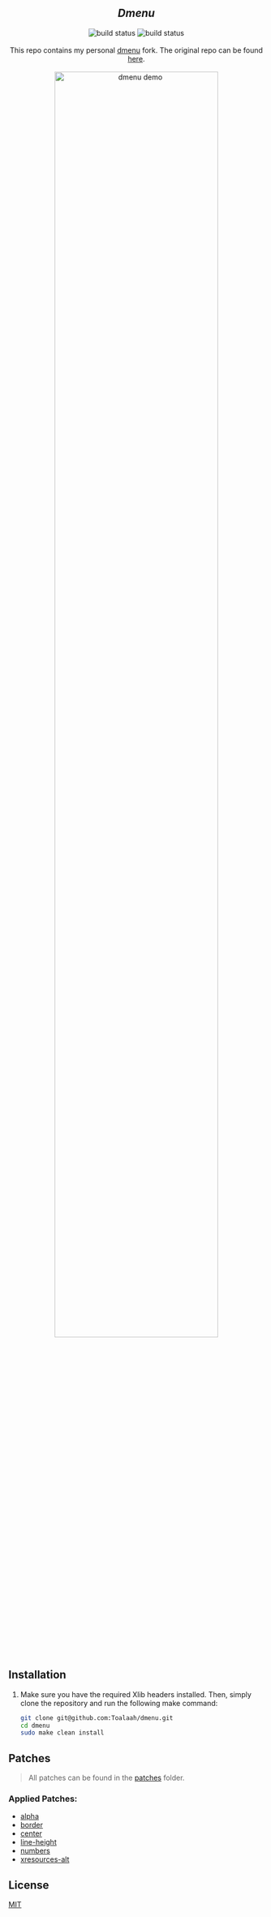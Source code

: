 <h2 align="center"><i>Dmenu</i></h2>

<p align="center">
<img src="https://img.shields.io/github/actions/workflow/status/toalaah/dmenu/build.yml?branch=master&color=pink&logo=github&style=for-the-badge"
     alt="build status" />
<img src="https://img.shields.io/github/license/toalaah/dmenu?color=add8e6&style=for-the-badge"
     alt="build status" />
<br><br>
This repo contains my personal <a href="https://tools.suckless.org/dmenu">dmenu</a>
fork. The original repo can be found <a href="https://git.suckless.org/dmenu">here</a>.
<br><br>
<img src="https://user-images.githubusercontent.com/38653851/184620337-147e6930-77f7-4588-943e-e948ade0194e.png"
     alt="dmenu demo"
     style="width:80%;"/>
</p>

## Installation

1. Make sure you have the required Xlib headers installed. Then, simply clone
   the repository and run the following make command:

   ```bash
   git clone git@github.com:Toalaah/dmenu.git
   cd dmenu
   sudo make clean install
   ```

## Patches

> All patches can be found in the [patches](./patches) folder.

### Applied Patches:

- [alpha](https://tools.suckless.org/dmenu/patches/alpha/)
- [border](https://tools.suckless.org/dmenu/patches/border/)
- [center](https://tools.suckless.org/dmenu/patches/center/)
- [line-height](https://tools.suckless.org/dmenu/patches/line-height/)
- [numbers](https://tools.suckless.org/dmenu/patches/numbers/)
- [xresources-alt](https://tools.suckless.org/dmenu/patches/xresources-alt/)

## License

[MIT](./LICENSE)

